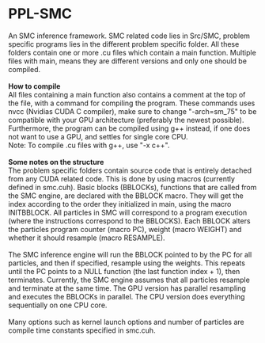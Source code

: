 # PPL-SMC

An SMC inference framework. SMC related code lies in Src/SMC, problem specific programs lies in the different problem specific folder. All these folders contain one or more .cu files which contain a main function. Multiple files with main, means they are different versions and only one should be compiled. 
<br>
<br>
**How to compile**
<br>
All files containing a main function also contains a comment at the top of the file, with a command for compiling the program. These commands uses nvcc (Nvidias CUDA C compiler), make sure to change "-arch=sm_75" to be compatible with your GPU architecture (preferably the newest possible). Furthermore, the program can be compiled using g++ instead, if one does not want to use a GPU, and settles for single core CPU. <br>
Note: To compile .cu files with g++, use "-x c++". 
<br>
<br>
**Some notes on the structure**
<br>
The problem specific folders contain source code that is entirely detached from any CUDA related code. This is done by using macros (currently defined in smc.cuh). Basic blocks (BBLOCKs), functions that are called from the SMC engine, are declared with the BBLOCK macro. They will get the index according to the order they initialized in main, using the macro INITBBLOCK. All particles in SMC will correspond to a program execution (where the instructions correspond to the BBLOCKS). Each BBLOCK alters the particles program counter (macro PC), weight (macro WEIGHT) and whether it should resample (macro RESAMPLE). 
<br>
<br>
The SMC inference engine will run the BBLOCK pointed to by the PC for all particles, and then if specified, resample using the weights. This repeats until the PC points to a NULL function (the last function index + 1), then terminates. Currently, the SMC engine assumes that all particles resample and terminate at the same time. The GPU version has parallel resampling and executes the BBLOCKs in parallel. The CPU version does everything sequentially on one CPU core. 
<br>
<br>
Many options such as kernel launch options and number of particles are compile time constants specified in smc.cuh. 
